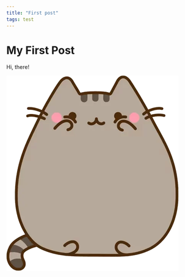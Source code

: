 ```yaml
---
title: "First post"
tags: test
---
```


# My First Post

Hi, there!

![cat](/assets/images/logo.webp)